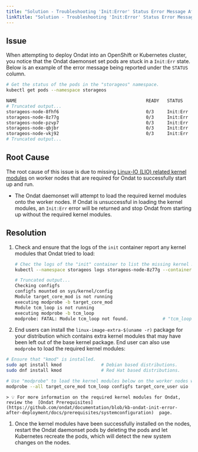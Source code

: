 ```yaml
---
title: "Solution - Troubleshooting 'Init:Error' Status Error Message After Deploying Ondat"
linkTitle: "Solution - Troubleshooting 'Init:Error' Status Error Message After Deploying Ondat"
---
```


## Issue

When attempting to deploy Ondat into an OpenShift or Kubernetes cluster, you notice that the Ondat daemonset set pods are stuck in a `Init:Err` state. Below is an example of the error message being reported under the `STATUS` column.

```bash
# Get the status of the pods in the "storageos" namespace.
kubectl get pods --namespace storageos

NAME                                                 READY   STATUS    RESTARTS   AGE
# Truncated output...
storageos-node-8fhf6                                 0/3     Init:Err  0          6s
storageos-node-8z77g                                 0/3     Init:Err  0          6s
storageos-node-pzvp7                                 0/3     Init:Err  0          6s
storageos-node-qbjbr                                 0/3     Init:Err  0          6s
storageos-node-vkj92                                 0/3     Init:Err  0          6s
# Truncated output...
```

## Root Cause

The root cause of this issue is due to missing [Linux-IO (LIO) related kernel modules](https://en.wikipedia.org/wiki/LIO_%28SCSI_target%29) on worker nodes that are required for Ondat to successfully start up and run.

- The Ondat daemonset will attempt to load the required kernel modules onto the worker nodes. If Ondat is unsuccessful in loading the kernel modules, an `Init:Err` error will be returned and stop Ondat from starting up without the required kernel modules.

## Resolution

1. Check and ensure that the logs of the `init` container report any kernel modules that Ondat tried to load:

    ```bash
    # Chec the logs of the "init" container to list the missing kernel modules required for Ondat to run.
    kubectl --namespace storageos logs storageos-node-8z77g --container init

    # Truncated output...
    Checking configfs
    configfs mounted on sys/kernel/config
    Module target_core_mod is not running
    executing modprobe -b target_core_mod
    Module tcm_loop is not running
    executing modprobe -b tcm_loop
    modprobe: FATAL: Module tcm_loop not found.             # "tcm_loop" kernel module is missing.
    ```

1. End users can install the `linux-image-extra-$(uname -r)` package for your distribution which contains extra kernel modules that may have been left out of the base kernel package. End user can also use `modprobe` to load the required kernel modules:

 ```bash
 # Ensure that "kmod" is installed.
 sudo apt install kmod               # Debian based distributions.
 sudo dnf install kmod               # Red Hat based distributions.

 # Use "modprobe" to load the kernel modules below on the worker nodes were Ondat will run.
 modprobe --all target_core_mod tcm_loop configfs target_core_user uio
 ```

    > 💡 For more information on the required kernel modules for Ondat, review the  [Ondat Prerequisites](https://github.com/ondat/documentation/blob/kb-ondat-init-error-after-deployment/docs/prerequisites/systemconfiguration)  page.

1. Once the kernel modules have been successfully installed on the nodes, restart the Ondat daemonset pods by deleting the pods and let Kubernetes recreate the pods, which will detect the new system changes on the nodes.

